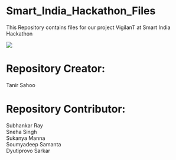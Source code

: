 # Smart_India_Hackathon_Files
 This Repository contains files for our project VigilanT at Smart India Hackathon

 <img src="https://github.com/tanirsahoo/Smart_India_Hackathon_Files/assets/91007834/d4b128ab-f43a-442f-8fc3-fa3fea8d6230">


# Repository Creator:
Tanir Sahoo

# Repository Contributor:
Subhankar Ray <br>Sneha Singh <br>Sukanya Manna <br>Soumyadeep Samanta <br>Dyutiprovo Sarkar
